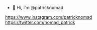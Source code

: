 - 👋 Hi, I’m @patricknomad

https://www.instagram.com/patricknomad
https://twitter.com/nomad_patrick

